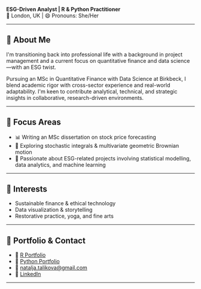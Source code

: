 **ESG-Driven Analyst | R & Python Practitioner**  
📍 London, UK | 😄 Pronouns: She/Her  

---

## 👋 About Me

I'm transitioning back into professional life with a background in project management and a current focus on quantitative finance and data science—with an ESG twist.  

Pursuing an MSc in Quantitative Finance with Data Science at Birkbeck, I blend academic rigor with cross-sector experience and real-world adaptability. I'm keen to contribute analytical, technical, and strategic insights in collaborative, research-driven environments.

---

## 🧠 Focus Areas

- 📊 Writing an MSc dissertation on stock price forecasting  
- 🧮 Exploring stochastic integrals & multivariate geometric Brownian motion  
- 🌱 Passionate about ESG-related projects involving statistical modelling, data analytics, and machine learning  

---

## 🌿 Interests

- Sustainable finance & ethical technology  
- Data visualization & storytelling  
- Restorative practice, yoga, and fine arts  

---

## 🔗 Portfolio & Contact

- 📁 [R Portfolio](https://github.com/NataljaTalikova/Statistical-Learning-with-R)  
- 📂 [Python Portfolio](https://github.com/NataljaTalikova/ExponentialPro)  
- 📧 natalja.talikova@gmail.com  
- 🔗 [LinkedIn](https://www.linkedin.com/in/natalia-talikova/)  

---
